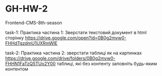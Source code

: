 # GH-HW-2
Frontend-CMS-8th-season

task-1: Практика частина 1:
Зверстати текстовий документ в html сторінку https://drive.google.com/open?id=0B0g2mvw0-FHHdTgzdmU1UXRmWlE

task-2: Практика частина 2:
зверстати таблиці як на картинках https://drive.google.com/drive/folders/0B0g2mvw0-FHHN1FaTzQ5TUo2Y00
таблиці, які без контенту заповніть будь-яким контентом